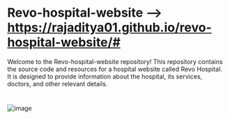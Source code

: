 #  Revo-hospital-website --> https://rajaditya01.github.io/revo-hospital-website/#
Welcome to the Revo-hospital-website repository! This repository contains the source code and resources for a hospital website called Revo Hospital.
It is designed to provide information about the hospital, its services, doctors, and other relevant details.

#
![image](https://user-images.githubusercontent.com/101439988/234275888-00945211-475f-485e-9e01-31b4addce62d.png)
